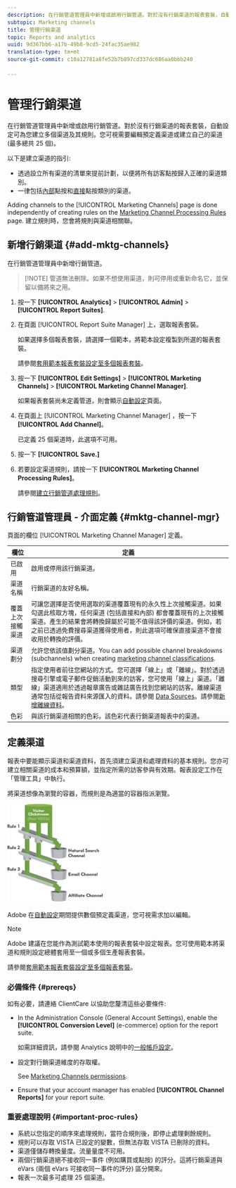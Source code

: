 ```yaml
---
description: 在行銷管道管理員中新增或啟用行銷管道。對於沒有行銷渠道的報表套裝，自動設定可為您建立多個渠道及其規則。您可視需要編輯預定義渠道或建立自己的渠道 (最多總共 25 個)。
subtopic: Marketing channels
title: 管理行銷渠道
topic: Reports and analytics
uuid: 9d367bb6-a17b-49b8-9cd5-24fac35ae982
translation-type: tm+mt
source-git-commit: c10a12781a8fe52b7b897cd337dc686aa0bbb240

---
```



# 管理行銷渠道

在行銷管道管理員中新增或啟用行銷管道。對於沒有行銷渠道的報表套裝，自動設定可為您建立多個渠道及其規則。您可視需要編輯預定義渠道或建立自己的渠道 (最多總共 25 個)。

以下是建立渠道的指引:

* 透過設立所有渠道的清單來提前計劃，以便將所有訪客點按歸入正確的渠道類別。
* 一律包括[內部](/help/components/c-marketing-channels/c-faq.md)點按和[直接](/help/components/c-marketing-channels/c-faq.md)點按類別的渠道。

Adding channels to the [!UICONTROL Marketing Channels] page is done independently of creating rules on the [Marketing Channel Processing Rules](/help/components/c-marketing-channels/c-rules.md) page. 建立規則時，您會將規則與渠道相關聯。

## 新增行銷渠道 {#add-mktg-channels}

在行銷管道管理員中新增行銷管道。

> [!NOTE] 管道無法刪除。如果不想使用渠道，則可停用或重新命名它，並保留以備將來之用。

1. 按一下 **[!UICONTROL Analytics]** > **[!UICONTROL Admin]** > **[!UICONTROL Report Suites]**.
1. 在頁面 [!UICONTROL Report Suite Manager] 上，選取報表套裝。

   如果選擇多個報表套裝，請選擇一個範本，將範本設定複製到所選的報表套裝。

   請參閱[套用範本報表套裝設定至多個報表套裝](/help/components/c-marketing-channels/c-getting-started-mchannel.md)。

1. 按一下 **[!UICONTROL Edit Settings]** > **[!UICONTROL Marketing Channels]** > **[!UICONTROL Marketing Channel Manager]**.

   如果報表套裝尚未定義管道，則會顯示[自動設定](/help/components/c-marketing-channels/c-getting-started-mchannel.md)頁面。

1. 在頁面上 [!UICONTROL Marketing Channel Manager] ，按一下 **[!UICONTROL Add Channel]**。

   已定義 25 個渠道時，此選項不可用。

1. 按一下 **[!UICONTROL Save.]**
1. 若要設定渠道規則，請按一下 **[!UICONTROL Marketing Channel Processing Rules]**。

   請參閱[建立行銷管道處理規則](/help/components/c-marketing-channels/c-rules.md)。

## 行銷管道管理員 - 介面定義 {#mktg-channel-mgr}

頁面的欄位 [!UICONTROL Marketing Channel Manager] 定義。

| 欄位 | 定義 |
|--- |--- |
| 已啟用 | 啟用或停用該行銷渠道。 |
| 渠道名稱 | 行銷渠道的友好名稱。 |
| 覆蓋上次接觸渠道 | 可讓您選擇是否使用選取的渠道覆蓋現有的永久性上次接觸渠道。如果勾選此核取方塊，任何渠道 (包括直接和內部) 都會覆蓋現有的上次接觸渠道。產生的結果會將轉換歸屬於可能不值得該評價的渠道。例如，若之前已透過免費搜尋渠道獲得使用者，則此選項可確保直接渠道不會接收用於轉換的評價。 |
| 渠道劃分 | 允許您依該值劃分渠道。You can add possible channel breakdowns (subchannels) when creating [marketing channel classifications](/help/components/c-marketing-channels/classifictions-mchannel.md). |
| 類型 | 指定使用者前往您網站的方式。您可選擇「線上」或「離線」。對於透過搜尋引擎或電子郵件促銷活動到來的訪客，您可使用「線上」渠道。「離線」渠道適用於透過報章廣告或雜誌廣告找到您網站的訪客。離線渠道通常包括從報告資料來源匯入的資料。請參閱 [Data Sources](https://docs.adobe.com/content/help/en/analytics/import/data-sources/datasrc-home.html)。請參閱[新增離線資料](/help/components/c-marketing-channels/c-getting-started-mchannel.md)。 |
| 色彩 | 與該行銷渠道相關的色彩。該色彩代表行銷渠道報表中的渠道。 |

## 定義渠道

報表中要能顯示渠道和渠道資料，首先須建立渠道和處理資料的基本規則。您亦可建立相關渠道的成本和預算額，並指定所需的訪客參與有效期。報表設定工作在「管理工具」中執行。

將渠道想像為瀏覽的容器，而規則是為適當的容器指派瀏覽。

![](assets/buckets_2.png)

Adobe 在[自動設定](/help/components/c-marketing-channels/c-getting-started-mchannel.md)期間提供數個預定義渠道，您可視需求加以編輯。

>[!NOTE]
>
>Adobe 建議在您能作為測試範本使用的報表套裝中設定報表。您可使用範本將渠道和規則設定總體套用至一個或多個生產報表套裝。
>
>請參閱[套用範本報表套裝設定至多個報表套裝](/help/components/c-marketing-channels/c-getting-started-mchannel.md)。

### 必備條件 {#prereqs}

如有必要，請連絡 ClientCare 以協助您釐清這些必要條件:

* In the Administration Console (General Account Settings), enable the **[!UICONTROL Conversion Level]** (e-commerce) option for the report suite.

   如需詳細資訊，請參閱 Analytics 說明中的[一般帳戶設定](https://docs.adobe.com/content/help/en/analytics/admin/admin-tools/general-acct-settings-admin.html)。

* 設定對行銷渠道維度的存取權。

   See [Marketing Channels permissions](/help/components/c-marketing-channels/c-channel-report-access.md).

* Ensure that your account manager has enabled **[!UICONTROL Channel Reports]** for your report suite.

### 重要處理說明 {#important-proc-rules}

* 系統以您指定的順序來處理規則，當符合規則後，即停止處理剩餘規則。
* 規則可以存取 VISTA 已設定的變數，但無法存取 VISTA 已刪除的資料。
* 渠道僅儲存轉換量度。流量量度不可用。
* 兩個行銷渠道絕不接收同一事件 (例如購買或點按) 的評分。這將行銷渠道與 eVars (兩個 eVars 可接收同一事件的評分) 區分開來。
* 報表一次最多可處理 25 個渠道。

